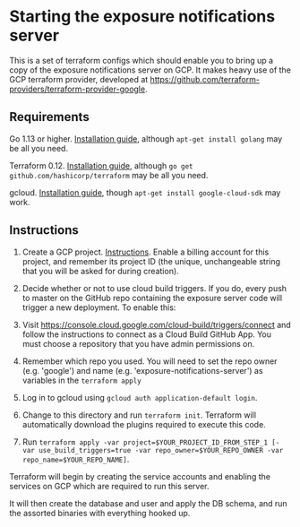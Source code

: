 # Starting the exposure notifications server

This is a set of terraform configs which should enable you to bring up a copy of
the exposure notifications server on GCP.  It makes heavy use of the GCP
terraform provider, developed at
https://github.com/terraform-providers/terraform-provider-google.

## Requirements

Go 1.13 or higher.  [Installation guide](https://golang.org/doc/install),
although `apt-get install golang` may be all you need.

Terraform 0.12.  [Installation guide](https://www.terraform.io/downloads.html),
although `go get github.com/hashicorp/terraform` may be all you need.

gcloud.  [Installation guide](https://cloud.google.com/sdk/install), though
`apt-get install google-cloud-sdk` may work.

## Instructions

1. Create a GCP project.
[Instructions](https://cloud.google.com/resource-manager/docs/creating-managing-projects).
Enable a billing account for this project, and remember its project ID (the
unique, unchangeable string that you will be asked for during creation).

1. Decide whether or not to use cloud build triggers. If you do, every push to master on the GitHub repo containing
the exposure server code will trigger a new deployment. To enable this:

  1. Visit https://console.cloud.google.com/cloud-build/triggers/connect and follow the instructions to connect as a Cloud Build GitHub App. You must choose a repository that you have admin permissions on.

  1. Remember which repo you used. You will need to set the repo owner (e.g. 'google') and name (e.g. 'exposure-notifications-server') as variables in the `terraform apply`

1. Log in to gcloud using `gcloud auth application-default login`.

1. Change to this directory and run `terraform init`.  Terraform will
automatically download the plugins required to execute this code.

1. Run `terraform apply -var project=$YOUR_PROJECT_ID_FROM_STEP_1 [-var use_build_triggers=true -var repo_owner=$YOUR_REPO_OWNER -var repo_name=$YOUR_REPO_NAME]`.

Terraform will begin by creating the service accounts and enabling the services
on GCP which are required to run this server.

It will then create the database and user and apply the DB schema, and run the assorted binaries with everything hooked up.
